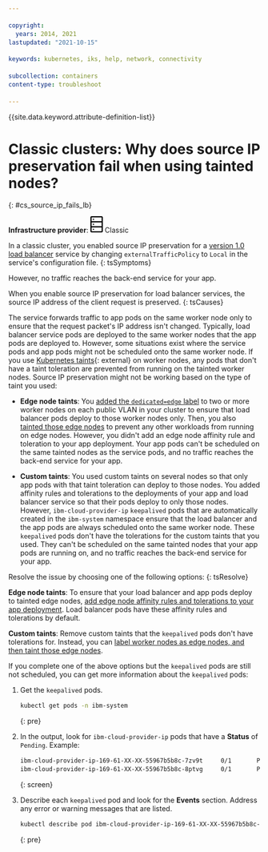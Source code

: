 ```yaml
---

copyright: 
  years: 2014, 2021
lastupdated: "2021-10-15"

keywords: kubernetes, iks, help, network, connectivity

subcollection: containers
content-type: troubleshoot

---
```


{{site.data.keyword.attribute-definition-list}}


# Classic clusters: Why does source IP preservation fail when using tainted nodes?
{: #cs_source_ip_fails_lb}

**Infrastructure provider**: ![Classic infrastructure provider icon.](images/icon-classic-2.svg) Classic


In a classic cluster, you enabled source IP preservation for a [version 1.0 load balancer](/docs/containers?topic=containers-loadbalancer#lb_source_ip) service by changing `externalTrafficPolicy` to `Local` in the service's configuration file.
{: tsSymptoms}

However, no traffic reaches the back-end service for your app.


When you enable source IP preservation for load balancer services, the source IP address of the client request is preserved.
{: tsCauses}

The service forwards traffic to app pods on the same worker node only to ensure that the request packet's IP address isn't changed. Typically, load balancer service pods are deployed to the same worker nodes that the app pods are deployed to. However, some situations exist where the service pods and app pods might not be scheduled onto the same worker node. If you use [Kubernetes taints](https://kubernetes.io/docs/concepts/scheduling-eviction/taint-and-toleration/){: external} on worker nodes, any pods that don't have a taint toleration are prevented from running on the tainted worker nodes. Source IP preservation might not be working based on the type of taint you used:

* **Edge node taints**: You [added the `dedicated=edge` label](/docs/containers?topic=containers-edge#edge_nodes) to two or more worker nodes on each public VLAN in your cluster to ensure that load balancer pods deploy to those worker nodes only. Then, you also [tainted those edge nodes](/docs/containers?topic=containers-edge#edge_workloads) to prevent any other workloads from running on edge nodes. However, you didn't add an edge node affinity rule and toleration to your app deployment. Your app pods can't be scheduled on the same tainted nodes as the service pods, and no traffic reaches the back-end service for your app.

* **Custom taints**: You used custom taints on several nodes so that only app pods with that taint toleration can deploy to those nodes. You added affinity rules and tolerations to the deployments of your app and load balancer service so that their pods deploy to only those nodes. However, `ibm-cloud-provider-ip` `keepalived` pods that are automatically created in the `ibm-system` namespace ensure that the load balancer and the app pods are always scheduled onto the same worker node. These `keepalived` pods don't have the tolerations for the custom taints that you used. They can't be scheduled on the same tainted nodes that your app pods are running on, and no traffic reaches the back-end service for your app.

Resolve the issue by choosing one of the following options:
{: tsResolve}

**Edge node taints**: To ensure that your load balancer and app pods deploy to tainted edge nodes, [add edge node affinity rules and tolerations to your app deployment](/docs/containers?topic=containers-loadbalancer#lb_edge_nodes). Load balancer pods have these affinity rules and tolerations by default.

**Custom taints**: Remove custom taints that the `keepalived` pods don't have tolerations for. Instead, you can [label worker nodes as edge nodes, and then taint those edge nodes](/docs/containers?topic=containers-edge).

If you complete one of the above options but the `keepalived` pods are still not scheduled, you can get more information about the `keepalived` pods:

1. Get the `keepalived` pods.
    ```sh
    kubectl get pods -n ibm-system
    ```
    {: pre}

2. In the output, look for `ibm-cloud-provider-ip` pods that have a **Status** of `Pending`. Example:
    ```sh
    ibm-cloud-provider-ip-169-61-XX-XX-55967b5b8c-7zv9t     0/1       Pending   0          2m        <none>          <none>
    ibm-cloud-provider-ip-169-61-XX-XX-55967b5b8c-8ptvg     0/1       Pending   0          2m        <none>          <none>
    ```
    {: screen}

3. Describe each `keepalived` pod and look for the **Events** section. Address any error or warning messages that are listed.
    ```sh
    kubectl describe pod ibm-cloud-provider-ip-169-61-XX-XX-55967b5b8c-7zv9t -n ibm-system
    ```
    {: pre}




